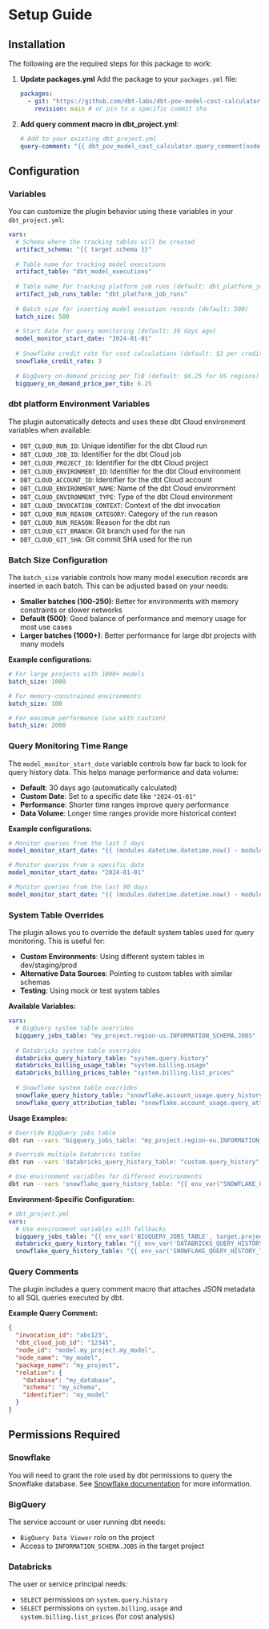 # Setup Guide

## Installation
The following are the required steps for this package to work:
1. **Update packages.yml**
   Add the package to your `packages.yml` file:
   ```yaml
   packages:
     - git: "https://github.com/dbt-labs/dbt-pov-model-cost-calculator.git"
       revision: main # or pin to a specific commit sha
   ```

2. **Add query comment macro in dbt_project.yml**:
   ```yaml
   # Add to your existing dbt_project.yml
   query-comment: "{{ dbt_pov_model_cost_calculator.query_comment(node) }}"
   ```

## Configuration

### Variables

You can customize the plugin behavior using these variables in your `dbt_project.yml`:

```yaml
vars:
  # Schema where the tracking tables will be created
  artifact_schema: "{{ target.schema }}"
  
  # Table name for tracking model executions
  artifact_table: "dbt_model_executions"
  
  # Table name for tracking platform job runs (default: dbt_platform_job_runs)
  artifact_job_runs_table: "dbt_platform_job_runs"
  
  # Batch size for inserting model execution records (default: 500)
  batch_size: 500
  
  # Start date for query monitoring (default: 30 days ago)
  model_monitor_start_date: "2024-01-01"
  
  # Snowflake credit rate for cost calculations (default: $3 per credit)
  snowflake_credit_rate: 3
  
  # BigQuery on-demand pricing per TiB (default: $6.25 for US regions)
  bigquery_on_demand_price_per_tib: 6.25
```

### dbt platform Environment Variables

The plugin automatically detects and uses these dbt Cloud environment variables when available:

- `DBT_CLOUD_RUN_ID`: Unique identifier for the dbt Cloud run
- `DBT_CLOUD_JOB_ID`: Identifier for the dbt Cloud job
- `DBT_CLOUD_PROJECT_ID`: Identifier for the dbt Cloud project
- `DBT_CLOUD_ENVIRONMENT_ID`: Identifier for the dbt Cloud environment
- `DBT_CLOUD_ACCOUNT_ID`: Identifier for the dbt Cloud account
- `DBT_CLOUD_ENVIRONMENT_NAME`: Name of the dbt Cloud environment
- `DBT_CLOUD_ENVIRONMENT_TYPE`: Type of the dbt Cloud environment
- `DBT_CLOUD_INVOCATION_CONTEXT`: Context of the dbt invocation
- `DBT_CLOUD_RUN_REASON_CATEGORY`: Category of the run reason
- `DBT_CLOUD_RUN_REASON`: Reason for the dbt run
- `DBT_CLOUD_GIT_BRANCH`: Git branch used for the run
- `DBT_CLOUD_GIT_SHA`: Git commit SHA used for the run

### Batch Size Configuration

The `batch_size` variable controls how many model execution records are inserted in each batch. This can be adjusted based on your needs:

- **Smaller batches (100-250)**: Better for environments with memory constraints or slower networks
- **Default (500)**: Good balance of performance and memory usage for most use cases
- **Larger batches (1000+)**: Better performance for large dbt projects with many models

**Example configurations:**
```yaml
# For large projects with 1000+ models
batch_size: 1000

# For memory-constrained environments
batch_size: 100

# For maximum performance (use with caution)
batch_size: 2000
```

### Query Monitoring Time Range

The `model_monitor_start_date` variable controls how far back to look for query history data. This helps manage performance and data volume:

- **Default**: 30 days ago (automatically calculated)
- **Custom Date**: Set to a specific date like `"2024-01-01"`
- **Performance**: Shorter time ranges improve query performance
- **Data Volume**: Longer time ranges provide more historical context

**Example configurations:**
```yaml
# Monitor queries from the last 7 days
model_monitor_start_date: "{{ (modules.datetime.datetime.now() - modules.datetime.timedelta(days=7)).strftime('%Y-%m-%d') }}"

# Monitor queries from a specific date
model_monitor_start_date: "2024-01-01"

# Monitor queries from the last 90 days
model_monitor_start_date: "{{ (modules.datetime.datetime.now() - modules.datetime.timedelta(days=90)).strftime('%Y-%m-%d') }}"
```

### System Table Overrides

The plugin allows you to override the default system tables used for query monitoring. This is useful for:

- **Custom Environments**: Using different system tables in dev/staging/prod
- **Alternative Data Sources**: Pointing to custom tables with similar schemas
- **Testing**: Using mock or test system tables

**Available Variables:**

```yaml
vars:
  # BigQuery system table overrides
  bigquery_jobs_table: "my_project.region-us.INFORMATION_SCHEMA.JOBS"
  
  # Databricks system table overrides
  databricks_query_history_table: "system.query.history"
  databricks_billing_usage_table: "system.billing.usage"
  databricks_billing_prices_table: "system.billing.list_prices"
  
  # Snowflake system table overrides
  snowflake_query_history_table: "snowflake.account_usage.query_history"
  snowflake_query_attribution_table: "snowflake.account_usage.query_attribution_history"
```

**Usage Examples:**

```bash
# Override BigQuery jobs table
dbt run --vars 'bigquery_jobs_table: "my_project.region-eu.INFORMATION_SCHEMA.JOBS"'

# Override multiple Databricks tables
dbt run --vars 'databricks_query_history_table: "custom.query_history" databricks_billing_usage_table: "custom.billing_usage"'

# Use environment variables for different environments
dbt run --vars 'snowflake_query_history_table: "{{ env_var("SNOWFLAKE_QUERY_HISTORY_TABLE", "snowflake.account_usage.query_history") }}"'
```

**Environment-Specific Configuration:**

```yaml
# dbt_project.yml
vars:
  # Use environment variables with fallbacks
  bigquery_jobs_table: "{{ env_var('BIGQUERY_JOBS_TABLE', target.project ~ '.region-' ~ (target.compute_region | default('us')) ~ '.INFORMATION_SCHEMA.JOBS') }}"
  databricks_query_history_table: "{{ env_var('DATABRICKS_QUERY_HISTORY_TABLE', 'system.query.history') }}"
  snowflake_query_history_table: "{{ env_var('SNOWFLAKE_QUERY_HISTORY_TABLE', 'snowflake.account_usage.query_history') }}"
```

### Query Comments

The plugin includes a query comment macro that attaches JSON metadata to all SQL queries executed by dbt.

**Example Query Comment:**
```json
{
  "invocation_id": "abc123",
  "dbt_cloud_job_id": "12345",
  "node_id": "model.my_project.my_model",
  "node_name": "my_model",
  "package_name": "my_project",
  "relation": {
    "database": "my_database",
    "schema": "my_schema", 
    "identifier": "my_model"
  }
}
```

## Permissions Required

### Snowflake
You will need to grant the role used by dbt permissions to query the Snowflake database. See [Snowflake documentation](https://docs.snowflake.com/en/sql-reference/account-usage#enabling-other-roles-to-use-schemas-in-the-snowflake-database) for more information.

### BigQuery
The service account or user running dbt needs:
- `BigQuery Data Viewer` role on the project
- Access to `INFORMATION_SCHEMA.JOBS` in the target project

### Databricks
The user or service principal needs:
- `SELECT` permissions on `system.query.history`
- `SELECT` permissions on `system.billing.usage` and `system.billing.list_prices` (for cost analysis)
